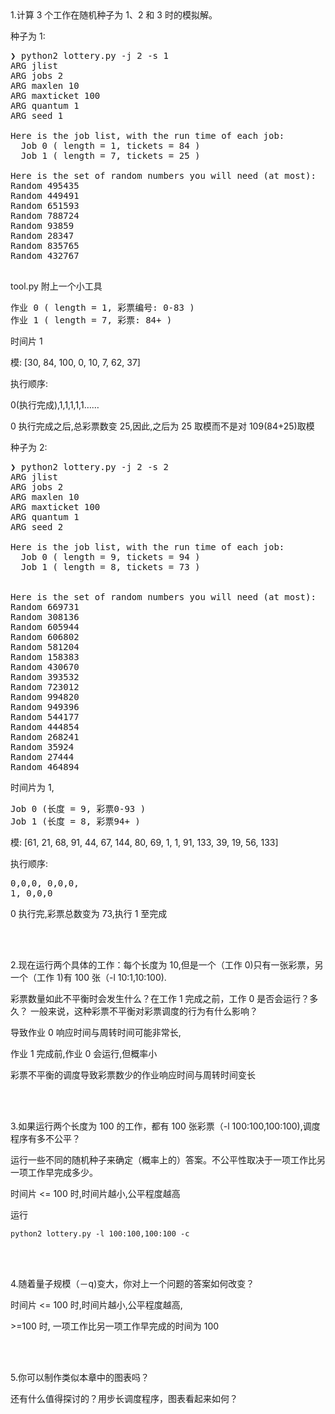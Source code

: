 <br/>
<br/>

1.计算 3 个工作在随机种子为 1、2 和 3 时的模拟解。

种子为 1:
<pre>
❯ python2 lottery.py -j 2 -s 1
ARG jlist 
ARG jobs 2
ARG maxlen 10
ARG maxticket 100
ARG quantum 1
ARG seed 1

Here is the job list, with the run time of each job: 
  Job 0 ( length = 1, tickets = 84 )
  Job 1 ( length = 7, tickets = 25 )

Here is the set of random numbers you will need (at most):
Random 495435
Random 449491
Random 651593
Random 788724
Random 93859
Random 28347
Random 835765
Random 432767

</pre>

tool.py 附上一个小工具
<pre>
作业 0 ( length = 1, 彩票编号: 0-83 )
作业 1 ( length = 7, 彩票: 84+ )
</pre>

时间片 1

模:
[30, 84, 100, 0, 10, 7, 62, 37]

执行顺序:

0(执行完成),1,1,1,1,1……

0 执行完成之后,总彩票数变 25,因此,之后为 25 取模而不是对 109(84+25)取模


种子为 2:
<pre>
❯ python2 lottery.py -j 2 -s 2
ARG jlist 
ARG jobs 2
ARG maxlen 10
ARG maxticket 100
ARG quantum 1
ARG seed 2

Here is the job list, with the run time of each job: 
  Job 0 ( length = 9, tickets = 94 )
  Job 1 ( length = 8, tickets = 73 )


Here is the set of random numbers you will need (at most):
Random 669731
Random 308136
Random 605944
Random 606802
Random 581204
Random 158383
Random 430670
Random 393532
Random 723012
Random 994820
Random 949396
Random 544177
Random 444854
Random 268241
Random 35924
Random 27444
Random 464894
</pre>

时间片为 1,
<pre>
Job 0 (长度 = 9, 彩票0-93 )
Job 1 (长度 = 8, 彩票94+ )
</pre>
模:
[61, 21, 68, 91, 44, 67, 144, 80, 69, 1, 1, 91, 133, 39, 19, 56, 133]

执行顺序:
<pre>
0,0,0, 0,0,0,
1, 0,0,0
</pre>
0 执行完,彩票总数变为 73,执行 1 至完成

<br/>
<br/>

2.现在运行两个具体的工作：每个长度为 10,但是一个（工作 0)只有一张彩票，另一个（工作 1)有 100 张（-l 10:1,10:100).

彩票数量如此不平衡时会发生什么？在工作 1 完成之前，工作 0 是否会运行？多久？
一般来说，这种彩票不平衡对彩票调度的行为有什么影响？

导致作业 0 响应时间与周转时间可能非常长,

作业 1 完成前,作业 0 会运行,但概率小

彩票不平衡的调度导致彩票数少的作业响应时间与周转时间变长


<br/>
<br/>

3.如果运行两个长度为 100 的工作，都有 100 张彩票（-l 100:100,100:100),调度程序有多不公平？

运行一些不同的随机种子来确定（概率上的）答案。不公平性取决于一项工作比另一项工作早完成多少。

时间片 <= 100 时,时间片越小,公平程度越高

运行
```shell script
python2 lottery.py -l 100:100,100:100 -c
```

<br/>
<br/>

4.随着量子规模（－q)变大，你对上一个问题的答案如何改变？

时间片 <= 100 时,时间片越小,公平程度越高,

\>=100 时, 一项工作比另一项工作早完成的时间为 100

<br/>
<br/>

5.你可以制作类似本章中的图表吗？

还有什么值得探讨的？用步长调度程序，图表看起来如何？
